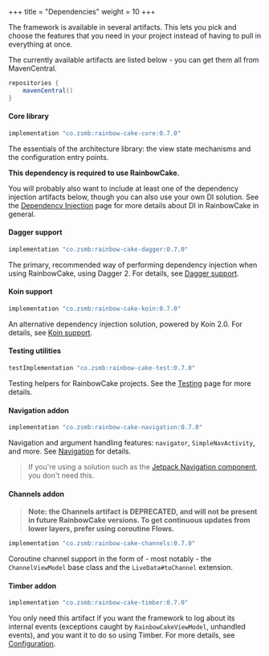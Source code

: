 +++
title = "Dependencies"
weight = 10
+++

The framework is available in several artifacts. This lets you pick and choose the features that you need in your project instead of having to pull in everything at once.

The currently available artifacts are listed below - you can get them all from MavenCentral.

```groovy
repositories {
    mavenCentral()
}
```

#### Core library

```groovy
implementation "co.zsmb:rainbow-cake-core:0.7.0"
```

The essentials of the architecture library: the view state mechanisms and the configuration entry points.

**This dependency is required to use RainbowCake.**

You will probably also want to include at least one of the dependency injection artifacts below, though you can also use your own DI solution. See the [Dependency Injection](/features/dependency-injection/) page for more details about DI in RainbowCake in general.

#### Dagger support

```groovy
implementation "co.zsmb:rainbow-cake-dagger:0.7.0"
```

The primary, recommended way of performing dependency injection when using RainbowCake, using Dagger 2. For details, see [Dagger support](/features/dagger-support/).

#### Koin support

```groovy
implementation "co.zsmb:rainbow-cake-koin:0.7.0"
```

An alternative dependency injection solution, powered by Koin 2.0. For details, see [Koin support](/features/koin-support/).

#### Testing utilities

```groovy
testImplementation "co.zsmb:rainbow-cake-test:0.7.0"
```

Testing helpers for RainbowCake projects. See the [Testing](/features/testing/) page for more details.

#### Navigation addon

```groovy
implementation "co.zsmb:rainbow-cake-navigation:0.7.0"
```

Navigation and argument handling features: `navigator`, `SimpleNavActivity`, and more. See [Navigation](/features/navigation/) for details.

>If you're using a solution such as the [Jetpack Navigation component](https://developer.android.com/guide/navigation/navigation-getting-started), you don't need this.

#### Channels addon

>**Note: the Channels artifact is DEPRECATED, and will not be present in future RainbowCake versions. To get continuous updates from lower layers, prefer using coroutine Flows.**

```groovy
implementation "co.zsmb:rainbow-cake-channels:0.7.0"
```

Coroutine channel support in the form of - most notably - the `ChannelViewModel` base class and the `LiveData#toChannel` extension.

#### Timber addon

```groovy
implementation "co.zsmb:rainbow-cake-timber:0.7.0"
```

You only need this artifact if you want the framework to log about its internal events (exceptions caught by `RainbowCakeViewModel`, unhandled events), and you want it to do so using Timber. For more details, see [Configuration](/features/configuration/).
